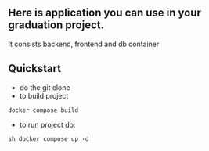 ## Here is application you can use in your graduation project.

It consists backend, frontend and db container

## Quickstart
- do the git clone
- to build project
```
docker compose build
```
- to run project do:
```
sh docker compose up -d
```
